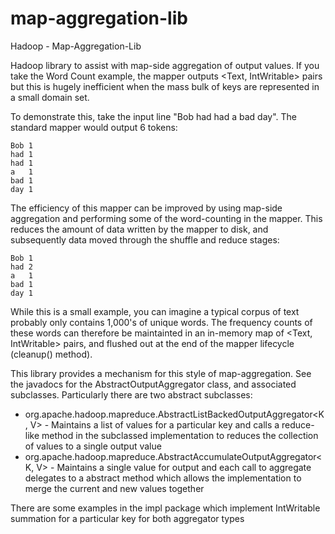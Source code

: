 map-aggregation-lib
===================

Hadoop - Map-Aggregation-Lib

Hadoop library to assist with map-side aggregation of output values. If you take the Word Count example, 
the mapper outputs <Text, IntWritable> pairs but this is hugely inefficient when the mass bulk of keys are
represented in a small domain set.

To demonstrate this, take the input line "Bob had had a bad day". The standard mapper would output 6 tokens:

    Bob 1
    had 1
    had 1
    a   1
    bad 1
    day 1

The efficiency of this mapper can be improved by using map-side aggregation and performing some of the 
word-counting in the mapper. This reduces the amount of data written by the mapper to disk, and subsequently
data moved through the shuffle and reduce stages:

    Bob 1
    had 2
    a   1
    bad 1
    day 1

While this is a small example, you can imagine a typical corpus of text probably only contains 1,000's of 
unique words. The frequency counts of these words can therefore be maintainted in an in-memory map of <Text,
IntWritable> pairs, and flushed out at the end of the mapper lifecycle (cleanup() method).

This library provides a mechanism for this style of map-aggregation. See the javadocs for the 
AbstractOutputAggregator class, and associated subclasses. Particularly there are two abstract subclasses:

 * org.apache.hadoop.mapreduce.AbstractListBackedOutputAggregator<K, V> - Maintains a list of values for a
   particular key and calls a reduce-like method in the subclassed implementation to reduces the collection
   of values to a single output value
 * org.apache.hadoop.mapreduce.AbstractAccumulateOutputAggregator<K, V> - Maintains a single value for output
   and each call to aggregate delegates to a abstract method which allows the implementation to merge the 
   current and new values together

There are some examples in the impl package which implement IntWritable summation for a particular key for 
both aggregator types
